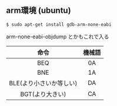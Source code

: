 ## arm環境 (ubuntu)
```sh
$ sudo apt-get install gdb-arm-none-eabi
```
arm-none-eabi-objdump とかもこれで入る

|命令|機械語|
|:--:|:--:|
|BEQ|0A|
|BNE|1A|
|BLE(より小さいか等しい)|DA|
|BGT(より大きい)|CA|
